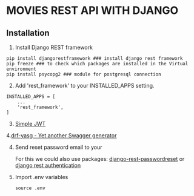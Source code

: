 # MOVIES REST API WITH DJANGO 

## Installation

1. Install Django REST framework
```
pip install djangorestframework ### install django rest framework
pip freeze ### to check which packages are installed in the Virtual environment
pip install psycopg2 ### module for postgresql connection
```
2. Add 'rest_framework' to your INSTALLED_APPS setting.
   
```
INSTALLED_APPS = [
    ...
    'rest_framework',
]
```
3. [Simple JWT](https://django-rest-framework-simplejwt.readthedocs.io/en/latest/getting_started.html#installation)

4.[drf-yasg - Yet another Swagger generator](https://github.com/axnsan12/drf-yasg )

4. Send reset password email to your
   
   For this we could also use packages: [django-rest-passwordreset](https://github.com/anexia-it/django-rest-passwordreset) or [django rest authentication](https://django-rest-auth.readthedocs.io/en/latest/)

5. Import .env variables
   ```
   source .env
   ```
